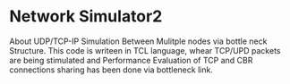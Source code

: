 
Network Simulator2
=========================================================================

About UDP/TCP-IP Simulation Between Mulitple nodes via bottle neck Structure. 
This code is writeen in TCL language, whear TCP/UPD packets are being stimulated
and Performance Evaluation of TCP and CBR connections sharing has been done via 
bottleneck link. 